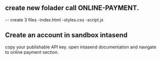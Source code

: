 ## create new folader call ONLINE-PAYMENT.

-- create 3 files
  -index.html
  -styles.css
  -script.js


 ## Create an account in sandbox intasend
 copy your publishable API key.
 open intasend documentation and navigate to online payment section.
